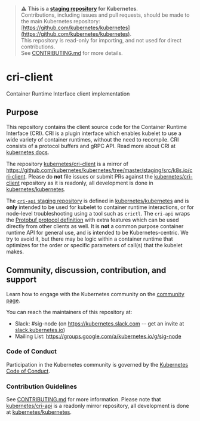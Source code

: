 > ⚠️ **This is a [staging repository](https://git.k8s.io/kubernetes/staging#external-repository-staging-area) for Kubernetes**.  
> Contributions, including issues and pull requests, should be made to the main Kubernetes repository: [https://github.com/kubernetes/kubernetes](https://github.com/kubernetes/kubernetes).  
> This repository is read-only for importing, and not used for direct contributions.  
> See [CONTRIBUTING.md](./CONTRIBUTING.md) for more details.

# cri-client

Container Runtime Interface client implementation

## Purpose

This repository contains the client source code for the Container Runtime Interface (CRI).
CRI is a plugin interface which enables kubelet to use a wide variety of container runtimes,
without the need to recompile. CRI consists of a protocol buffers and gRPC API.
Read more about CRI at [kubernetes docs](https://kubernetes.io/docs/concepts/architecture/cri/).

The repository [kubernetes/cri-client](https://github.com/kubernetes/cri-client) is a mirror of https://github.com/kubernetes/kubernetes/tree/master/staging/src/k8s.io/cri-client.
Please do **not** file issues or submit PRs against the [kubernetes/cri-client](https://github.com/kubernetes/cri-client)
repository as it is readonly, all development is done in [kubernetes/kubernetes](https://github.com/kubernetes/kubernetes).

The [`cri-api` staging repository](https://github.com/kubernetes/cri-api) is
defined in [kubernetes/kubernetes](https://github.com/kubernetes/kubernetes)
and is **only** intended to be used for kubelet to container runtime
interactions, or for node-level troubleshooting using a tool such as `crictl`.
The `cri-api` wraps the [Protobuf protocol definition](https://github.com/kubernetes/cri-api/blob/63929b3/pkg/apis/runtime/v1/api.proto)
with extra features which can be used directly from other clients as well.
It is **not** a common purpose container runtime API for general use, and is
intended to be Kubernetes-centric. We try to avoid it, but there may be logic
within a container runtime that optimizes for the order or specific parameters
of call(s) that the kubelet makes.

## Community, discussion, contribution, and support

Learn how to engage with the Kubernetes community on the [community
page](http://kubernetes.io/community/).

You can reach the maintainers of this repository at:

- Slack: #sig-node (on https://kubernetes.slack.com -- get an
  invite at [slack.kubernetes.io](https://slack.kubernetes.io))
- Mailing List:
  https://groups.google.com/a/kubernetes.io/g/sig-node

### Code of Conduct

Participation in the Kubernetes community is governed by the [Kubernetes
Code of Conduct](code-of-conduct.md).

### Contribution Guidelines

See [CONTRIBUTING.md](CONTRIBUTING.md) for more information. Please note that [kubernetes/cri-api](https://github.com/kubernetes/cri-api)
is a readonly mirror repository, all development is done at [kubernetes/kubernetes](https://github.com/kubernetes/kubernetes).
